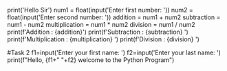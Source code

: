print('Hello Sir')
num1 = float(input('Enter first number: '))
num2 = float(input('Enter second number: '))
addition = num1 + num2
subtraction = num1 - num2
multiplication = num1 * num2
division = num1 / num2
print(f'Addition : {addition}')
print(f'Subtraction : {subtraction} ')
print(f'Multiplication : {multiplication} ')
print(f'Division : {division} ')

#Task 2
f1=input('Enter your first name: ')
f2=input('Enter your last name: ')
print(f"Hello, {f1+" "+f2} welcome to the Python Program")
